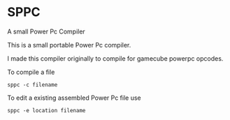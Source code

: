 # SPPC
A small Power Pc Compiler

This is a small portable Power Pc compiler. 

I made this compiler originally to compile for gamecube powerpc opcodes.

To compile a file

    sppc -c filename

To edit a existing assembled Power Pc file use

    sppc -e location filename
